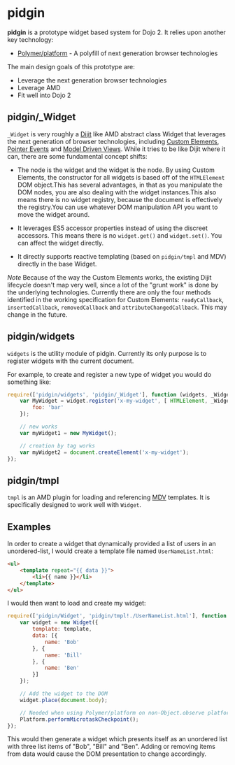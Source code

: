 # pidgin #

**pidgin** is a prototype widget based system for Dojo 2.  It relies upon another key technology:

* [Polymer/platform][] - A polyfill of next generation browser technologies

The main design goals of this prototype are:

* Leverage the next generation browser technologies
* Leverage AMD
* Fit well into Dojo 2

## pidgin/_Widget ##

`_Widget` is very roughly a [Dijit][] like AMD abstract class Widget that leverages the next generation of browser
technologies, including [Custom Elements][], [Pointer Events][] and [Model Driven Views][MDV].  While it tries to be
like Dijit where it can, there are some fundamental concept shifts:

* The node is the widget and the widget is the node.  By using Custom Elements, the constructor for all widgets is based
  off of the `HTMLElement` DOM object.This has several advantages, in that as you manipulate the DOM nodes, you are also
  dealing with the widget instances.This also means there is no widget registry, because the document is effectively the
  registry.You can use whatever DOM manipulation API you want to move the widget around.

* It leverages ES5 accessor properties instead of using the discreet accessors.  This means there is no `widget.get()`
  and `widget.set()`.  You can affect the widget directly.

* It directly supports reactive templating (based on `pidgin/tmpl` and MDV) directly in the base Widget.

*Note* Because of the way the Custom Elements works, the existing Dijit lifecycle doesn't map very well, since a lot of
the "grunt work" is done by the underlying technologies.  Currently there are only the four methods identified in the
working specification for Custom Elements: `readyCallback`, `insertedCallback`, `removedCallback` and
`attributeChangedCallback`.  This may change in the future.

## pidgin/widgets ##

`widgets` is the utility module of pidgin.  Currently its only purpose is to register widgets with the current document.

For example, to create and register a new type of widget you would do something like:

```js
require(['pidgin/widgets', 'pidgin/_Widget'], function (widgets, _Widget) {
	var MyWidget = widget.register('x-my-widget', [ HTMLElement, _Widget ], {
		foo: 'bar'
	});

	// new works
	var myWidget1 = new MyWidget();

	// creation by tag works
	var myWidget2 = document.createElement('x-my-widget');
});
```

## pidgin/tmpl ##

`tmpl` is an AMD plugin for loading and referencing [MDV][] templates.  It is specifically designed to work well with
`Widget`.

## Examples ##

In order to create a widget that dynamically provided a list of users in an unordered-list, I would create a template
file named `UserNameList.html`:

```html
<ul>
	<template repeat="{{ data }}">
		<li>{{ name }}</li>
	</template>
</ul>
```

I would then want to load and create my widget:

```js
require(['pidgin/Widget', 'pidgin/tmpl!./UserNameList.html'], function (Widget, template) {
	var widget = new Widget({
		template: template,
		data: [{
			name: 'Bob'
		}, {
			name: 'Bill'
		}, {
			name: 'Ben'
		}]
	});

	// Add the widget to the DOM
	widget.place(document.body);

	// Needed when using Polymer/platform on non-Object.observe platforms
	Platform.performMicrotaskCheckpoint();
});
```

This would then generate a widget which presents itself as an unordered list with three list items of "Bob", "Bill" and
"Ben".  Adding or removing items from data would cause the DOM presentation to change accordingly.

[Polymer/platform]: https://github.com/Polymer/platform
[Dijit]: https://github.com/dojo/dijit
[MDV]: http://www.polymer-project.org/platform/mdv.html
[Custom Elements]: http://www.polymer-project.org/platform/custom-elements.html
[Pointer Events]: http://www.polymer-project.org/platform/pointer-events.html